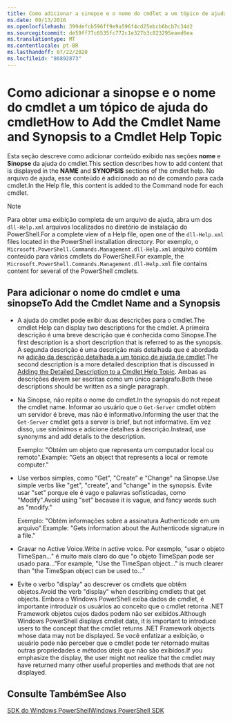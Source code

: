 ```yaml
---
title: Como adicionar a sinopse e o nome do cmdlet a um tópico de ajuda do cmdlet
ms.date: 09/13/2016
ms.openlocfilehash: 399defcb596ff9e9a596f4cd25ebcb6bcb7c34d2
ms.sourcegitcommit: de59ff77c6535fc772c1e327b3c823295eaed6ea
ms.translationtype: MT
ms.contentlocale: pt-BR
ms.lasthandoff: 07/22/2020
ms.locfileid: "86892873"
---
```

# <a name="how-to-add-the-cmdlet-name-and-synopsis-to-a-cmdlet-help-topic"></a><span data-ttu-id="ec051-102">Como adicionar a sinopse e o nome do cmdlet a um tópico de ajuda do cmdlet</span><span class="sxs-lookup"><span data-stu-id="ec051-102">How to Add the Cmdlet Name and Synopsis to a Cmdlet Help Topic</span></span>

<span data-ttu-id="ec051-103">Esta seção descreve como adicionar conteúdo exibido nas seções **nome** e **Sinopse** da ajuda do cmdlet.</span><span class="sxs-lookup"><span data-stu-id="ec051-103">This section describes how to add content that is displayed in the **NAME** and **SYNOPSIS** sections of the cmdlet help.</span></span> <span data-ttu-id="ec051-104">No arquivo de ajuda, esse conteúdo é adicionado ao nó de comando para cada cmdlet.</span><span class="sxs-lookup"><span data-stu-id="ec051-104">In the Help file, this content is added to the Command node for each cmdlet.</span></span>

> [!NOTE]
> <span data-ttu-id="ec051-105">Para obter uma exibição completa de um arquivo de ajuda, abra um dos `dll-Help.xml` arquivos localizados no diretório de instalação do PowerShell.</span><span class="sxs-lookup"><span data-stu-id="ec051-105">For a complete view of a Help file, open one of the `dll-Help.xml` files located in the PowerShell installation directory.</span></span> <span data-ttu-id="ec051-106">Por exemplo, o `Microsoft.PowerShell.Commands.Management.dll-Help.xml` arquivo contém conteúdo para vários cmdlets do PowerShell.</span><span class="sxs-lookup"><span data-stu-id="ec051-106">For example, the `Microsoft.PowerShell.Commands.Management.dll-Help.xml` file contains content for several of the PowerShell cmdlets.</span></span>

## <a name="to-add-the-cmdlet-name-and-a-synopsis"></a><span data-ttu-id="ec051-107">Para adicionar o nome do cmdlet e uma sinopse</span><span class="sxs-lookup"><span data-stu-id="ec051-107">To Add the Cmdlet Name and a Synopsis</span></span>

- <span data-ttu-id="ec051-108">A ajuda do cmdlet pode exibir duas descrições para o cmdlet.</span><span class="sxs-lookup"><span data-stu-id="ec051-108">The cmdlet Help can display two descriptions for the cmdlet.</span></span> <span data-ttu-id="ec051-109">A primeira descrição é uma breve descrição que é conhecida como Sinopse.</span><span class="sxs-lookup"><span data-stu-id="ec051-109">The first description is a short description that is referred to as the synopsis.</span></span> <span data-ttu-id="ec051-110">A segunda descrição é uma descrição mais detalhada que é abordada na [adição da descrição detalhada a um tópico de ajuda de cmdlet](./how-to-add-a-cmdlet-description.md).</span><span class="sxs-lookup"><span data-stu-id="ec051-110">The second description is a more detailed description that is discussed in [Adding the Detailed Description to a Cmdlet Help Topic](./how-to-add-a-cmdlet-description.md).</span></span>
  <span data-ttu-id="ec051-111">Ambas as descrições devem ser escritas como um único parágrafo.</span><span class="sxs-lookup"><span data-stu-id="ec051-111">Both these descriptions should be written as a single paragraph.</span></span>

- <span data-ttu-id="ec051-112">Na Sinopse, não repita o nome do cmdlet.</span><span class="sxs-lookup"><span data-stu-id="ec051-112">In the synopsis do not repeat the cmdlet name.</span></span> <span data-ttu-id="ec051-113">Informar ao usuário que o `Get-Server` cmdlet obtém um servidor é breve, mas não é informativo.</span><span class="sxs-lookup"><span data-stu-id="ec051-113">Informing the user that the `Get-Server` cmdlet gets a server is brief, but not informative.</span></span> <span data-ttu-id="ec051-114">Em vez disso, use sinônimos e adicione detalhes à descrição.</span><span class="sxs-lookup"><span data-stu-id="ec051-114">Instead, use synonyms and add details to the description.</span></span>

  <span data-ttu-id="ec051-115">Exemplo: "Obtém um objeto que representa um computador local ou remoto".</span><span class="sxs-lookup"><span data-stu-id="ec051-115">Example: "Gets an object that represents a local or remote computer."</span></span>

- <span data-ttu-id="ec051-116">Use verbos simples, como "Get", "Create" e "Change" na Sinopse.</span><span class="sxs-lookup"><span data-stu-id="ec051-116">Use simple verbs like "get", "create", and "change" in the synopsis.</span></span> <span data-ttu-id="ec051-117">Evite usar "set" porque ele é vago e palavras sofisticadas, como "Modify".</span><span class="sxs-lookup"><span data-stu-id="ec051-117">Avoid using "set" because it is vague, and fancy words such as "modify."</span></span>

  <span data-ttu-id="ec051-118">Exemplo: "Obtém informações sobre a assinatura Authenticode em um arquivo".</span><span class="sxs-lookup"><span data-stu-id="ec051-118">Example: "Gets information about the Authenticode signature in a file."</span></span>

- <span data-ttu-id="ec051-119">Gravar no Active Voice.</span><span class="sxs-lookup"><span data-stu-id="ec051-119">Write in active voice.</span></span> <span data-ttu-id="ec051-120">Por exemplo, "usar o objeto TimeSpan..." é muito mais claro do que "o objeto TimeSpan pode ser usado para..."</span><span class="sxs-lookup"><span data-stu-id="ec051-120">For example, "Use the TimeSpan object..." is much clearer than "the TimeSpan object can be used to..."</span></span>

- <span data-ttu-id="ec051-121">Evite o verbo "display" ao descrever os cmdlets que obtêm objetos.</span><span class="sxs-lookup"><span data-stu-id="ec051-121">Avoid the verb "display" when describing cmdlets that get objects.</span></span> <span data-ttu-id="ec051-122">Embora o Windows PowerShell exiba dados de cmdlet, é importante introduzir os usuários ao conceito que o cmdlet retorna .NET Framework objetos cujos dados podem não ser exibidos.</span><span class="sxs-lookup"><span data-stu-id="ec051-122">Although Windows PowerShell displays cmdlet data, it is important to introduce users to the concept that the cmdlet returns .NET Framework objects whose data may not be displayed.</span></span> <span data-ttu-id="ec051-123">Se você enfatizar a exibição, o usuário pode não perceber que o cmdlet pode ter retornado muitas outras propriedades e métodos úteis que não são exibidos.</span><span class="sxs-lookup"><span data-stu-id="ec051-123">If you emphasize the display, the user might not realize that the cmdlet may have returned many other useful properties and methods that are not displayed.</span></span>

## <a name="see-also"></a><span data-ttu-id="ec051-124">Consulte Também</span><span class="sxs-lookup"><span data-stu-id="ec051-124">See Also</span></span>

[<span data-ttu-id="ec051-125">SDK do Windows PowerShell</span><span class="sxs-lookup"><span data-stu-id="ec051-125">Windows PowerShell SDK</span></span>](../windows-powershell-reference.md)
